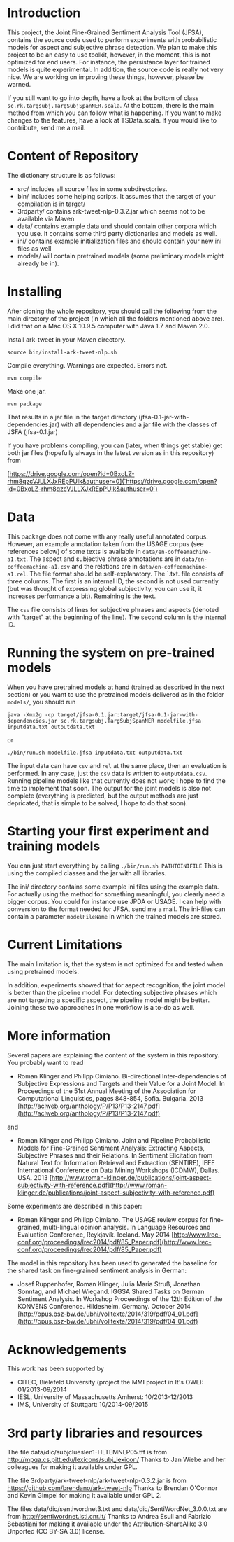# Introduction #

This project, the Joint Fine-Grained Sentiment Analysis Tool (JFSA), contains the source code used to perform experiments with probabilistic models for aspect and subjective phrase detection. We plan to make this project to be an easy to use toolkit, however, in the moment, this is not optimized for end users. For instance, the persistance layer for trained models is quite experimental. In addition, the source code is really not very nice. We are working on improving these things, however, please be warned.

If you still want to go into depth, have a look at the bottom of class `sc.rk.targsubj.TargSubjSpanNER.scala`.
At the bottom, there is the main method from which you can follow what is happening. If you want to make changes to the features, have a look at TSData.scala. If you would like to contribute, send me a mail.

# Content of Repository #
The dictionary structure is as follows:

* src/ includes all source files in some subdirectories.
* bin/ includes some helping scripts. It assumes that the target of your compilation is in target/
* 3rdparty/ contains ark-tweet-nlp-0.3.2.jar which seems not to be available via Maven
* data/ contains example data und should contain other corpora which you use. It contains some third party dictionaries and models as well.
* ini/ contains example initialization files and should contain your new ini files as well
* models/ will contain pretrained models (some preliminary models might already be in).

# Installing #
After cloning the whole repository, you should call the following from the main directory of the project (in which all the folders mentioned above are). I did that on a Mac OS X 10.9.5 computer with Java 1.7 and Maven 2.0.

Install ark-tweet in your Maven directory.

`source bin/install-ark-tweet-nlp.sh`

Compile everything. Warnings are expected. Errors not.

`mvn compile`

Make one jar.

`mvn package`

That results in a jar file in the target directory (jfsa-0.1-jar-with-dependencies.jar) with all dependencies and a jar file with the classes of JSFA (jfsa-0.1.jar)

If you have problems compiling, you can (later, when things get stable) get both jar files (hopefully always in the latest version as in this repository) from

[https://drive.google.com/open?id=0BxoLZ-rhm8qzcVJLLXJxREpPUlk&authuser=0](`https://drive.google.com/open?id=0BxoLZ-rhm8qzcVJLLXJxREpPUlk&authuser=0`)

# Data #
This package does not come with any really useful annotated corpus. However, an example annotation taken from the USAGE corpus (see references below) of some texts is available in `data/en-coffeemachine-a1.txt`. The aspect and subjective phrase annotations are in `data/en-coffeemachine-a1.csv` and the relations are in `data/en-coffeemachine-a1.rel`. The file format should be self-explanatory. The `.txt. file consists of three columns. The first is an internal ID, the second is not used currently (but was thought of expressing global subjectivity, you can use it, it increases performance a bit). Remaining is the text.

The `csv` file consists of lines for subjective phrases and aspects (denoted with "target" at the beginning of the line). The second column is the internal ID.

# Running the system on pre-trained models #

When you have pretrained models at hand (trained as described in the next section) or you want to use the pretrained models delivered as in the folder `models/`, you should run

`java -Xmx2g -cp target/jfsa-0.1.jar:target/jfsa-0.1-jar-with-dependencies.jar sc.rk.targsubj.TargSubjSpanNER modelfile.jfsa inputdata.txt outputdata.txt`

or

`./bin/run.sh modelfile.jfsa inputdata.txt outputdata.txt`

The input data can have `csv` and `rel` at the same place, then an evaluation is performed. In any case, just the `csv` data is written to `outputdata.csv`.
Running pipeline models like that currently does not work; I hope to find the time to implement that soon. The output for the joint models is also not complete (everything is predicted, but the output methods are just depricated, that is simple to be solved, I hope to do that soon).



# Starting your first experiment and training models #

You can just start everything by calling
`./bin/run.sh PATHTOINIFILE`
This is using the compiled classes and the jar with all libraries.

The ini/ directory contains some example ini files using the example data. For actually using the method for something meaningful, you clearly need a bigger corpus. You could for instance use JPDA or USAGE. I can help with conversion to the format needed for JFSA, send me a mail. The ini-files can contain a parameter `modelFileName` in which the trained models are stored.

# Current Limitations #
The main limitation is, that the system is not optimized for and tested when using pretrained models.

In addition, experiments showed that for aspect recognition, the joint model is better than the pipeline model. For detecting subjective phrases which are not targeting a specific aspect, the pipeline model might be better. Joining these two approaches in one workflow is a to-do as well.

# More information #

Several papers are explaining the content of the system in this repository. You probably want to read

* Roman Klinger and Philipp Cimiano. Bi-directional Inter-dependencies of Subjective Expressions and Targets and their Value for a Joint Model. In Proceedings of the 51st Annual Meeting of the Association for Computational Linguistics, pages 848-854, Sofia. Bulgaria. 2013 [http://aclweb.org/anthology/P/P13/P13-2147.pdf](http://aclweb.org/anthology/P/P13/P13-2147.pdf)


and

* Roman Klinger and Philipp Cimiano. Joint and Pipeline Probabilistic Models for Fine-Grained Sentiment Analysis: Extracting Aspects, Subjective Phrases and their Relations. In Sentiment Elicitation from Natural Text for Information Retrieval and Extraction (SENTIRE), IEEE International Conference on Data Mining Workshops (ICDMW),  Dallas. USA. 2013 [http://www.roman-klinger.de/publications/joint-aspect-subjectivity-with-reference.pdf](http://www.roman-klinger.de/publications/joint-aspect-subjectivity-with-reference.pdf)

Some experiments are described in this paper:

* Roman Klinger and Philipp Cimiano. The USAGE review corpus for fine-grained, multi-lingual opinion analysis. In Language Resources and Evaluation Conference,  Reykjavík. Iceland. May 2014 [http://www.lrec-conf.org/proceedings/lrec2014/pdf/85_Paper.pdf](http://www.lrec-conf.org/proceedings/lrec2014/pdf/85_Paper.pdf)

The model in this repository has been used to generated the baseline for the shared task on fine-grained sentiment analysis in German:

* Josef Ruppenhofer, Roman Klinger, Julia Maria Struß, Jonathan Sonntag, and Michael Wiegand. IGGSA Shared Tasks on German Sentiment Analysis. In Workshop Proceedings of the 12th Edition of the KONVENS Conference. Hildesheim. Germany. October 2014 [http://opus.bsz-bw.de/ubhi/volltexte/2014/319/pdf/04_01.pdf](http://opus.bsz-bw.de/ubhi/volltexte/2014/319/pdf/04_01.pdf)

# Acknowledgements #
This work has been supported by 

* CITEC, Bielefeld University (project the MMI project in It's OWL): 01/2013-09/2014
* IESL, University of Massachusetts Amherst: 10/2013-12/2013
* IMS, University of Stuttgart: 10/2014-09/2015 


# 3rd party libraries and resources #

The file data/dic/subjclueslen1-HLTEMNLP05.tff is from http://mpqa.cs.pitt.edu/lexicons/subj_lexicon/
Thanks to Jan Wiebe and her colleagues for making it available under GPL.

The file 3rdparty/ark-tweet-nlp/ark-tweet-nlp-0.3.2.jar is from https://github.com/brendano/ark-tweet-nlp
Thanks to Brendan O'Connor and Kevin Gimpel for making it available under GPL 2.

The files data/dic/sentiwordnet3.txt and data/dic/SentiWordNet_3.0.0.txt are from http://sentiwordnet.isti.cnr.it/
Thanks to Andrea Esuli and Fabrizio Sebastiani for making it available under the Attribution-ShareAlike 3.0 Unported (CC BY-SA 3.0) license.